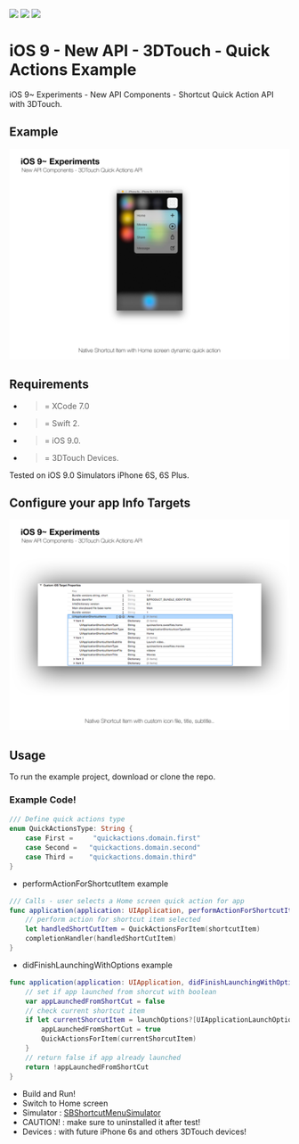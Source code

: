 ![](https://img.shields.io/badge/build-pass-brightgreen.svg?style=flat-square)
![](https://img.shields.io/badge/platform-iOS9+-ff69b4.svg?style=flat-square)
![](https://img.shields.io/badge/Require-XCode7-lightgrey.svg?style=flat-square)


# iOS 9 - New API - 3DTouch - Quick Actions Example
iOS 9~ Experiments - New API Components - Shortcut Quick Action API with 3DTouch.

## Example

![](https://raw.githubusercontent.com/Sweefties/iOS9-NewAPI-3DTouch-QuickActions-Example/master/source/iPhone6S_Simulator2x-3DTouch-QuickActions.jpg)


## Requirements

- >= XCode 7.0
- >= Swift 2.
- >= iOS 9.0.
- >= 3DTouch Devices.

Tested on iOS 9.0 Simulators iPhone 6S, 6S Plus.


## Configure your app Info Targets


![](https://raw.githubusercontent.com/Sweefties/iOS9-NewAPI-3DTouch-QuickActions-Example/master/source/iPhone6S_Simulator2x-3DTouch-QuickActionsConfig.jpg)


## Usage

To run the example project, download or clone the repo.


### Example Code!


```swift
/// Define quick actions type
enum QuickActionsType: String {
    case First =     "quickactions.domain.first"
    case Second =   "quickactions.domain.second"
    case Third =    "quickactions.domain.third"
}
```

- performActionForShortcutItem example
```swift
/// Calls - user selects a Home screen quick action for app
func application(application: UIApplication, performActionForShortcutItem shortcutItem: UIApplicationShortcutItem, completionHandler: (Bool) -> Void) {
    // perform action for shortcut item selected
    let handledShortCutItem = QuickActionsForItem(shortcutItem)
    completionHandler(handledShortCutItem)
}
```

- didFinishLaunchingWithOptions example
```swift
func application(application: UIApplication, didFinishLaunchingWithOptions launchOptions: [NSObject: AnyObject]?) -> Bool {
    // set if app launched from shorcut with boolean
    var appLaunchedFromShortCut = false
    // check current shortcut item
    if let currentShorcutItem = launchOptions?[UIApplicationLaunchOptionsShortcutItemKey] as? UIApplicationShortcutItem {
        appLaunchedFromShortCut = true
        QuickActionsForItem(currentShorcutItem)
    }
    // return false if app already launched
    return !appLaunchedFromShortCut
}
```


- Build and Run!
- Switch to Home screen
- Simulator : [SBShortcutMenuSimulator](https://github.com/DeskConnect/SBShortcutMenuSimulator)
- CAUTION! : make sure to uninstalled it after test!
- Devices : with future iPhone 6s and others 3DTouch devices!
